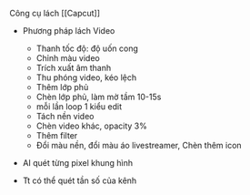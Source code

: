 Công cụ lách [[Capcut]]

- Phương pháp lách Video
	- Thanh tốc độ: độ uốn cong
	- Chỉnh màu video
	- Trích xuất âm thanh
	- Thu phóng video, kéo lệch
	- Thêm lớp phủ
	- Chèn lớp phủ, làm mờ tầm 10-15s
	- mỗi lần loop 1 kiểu edit
	- Tách nền video
	- Chèn video khác, opacity 3%
	- Thêm filter
	-  Đổi màu nền, đổi màu áo livestreamer, Chèn thêm icon

- AI quét từng pixel khung hình
- Tt có thể quét tần số của kênh